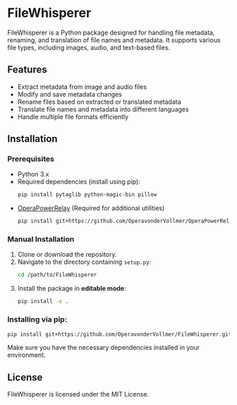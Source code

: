 # FileWhisperer

FileWhisperer is a Python package designed for handling file metadata, renaming, and translation of file names and metadata. It supports various file types, including images, audio, and text-based files.

## Features

- Extract metadata from image and audio files
- Modify and save metadata changes
- Rename files based on extracted or translated metadata
- Translate file names and metadata into different languages
- Handle multiple file formats efficiently

## Installation

### Prerequisites

- Python 3.x
- Required dependencies (install using pip):
  ```sh
  pip install pytaglib python-magic-bin pillow
  ```
- [OperaPowerRelay](https://github.com/OperavonderVollmer/OperaPowerRelay) (Required for additional utilities)
  ```sh
  pip install git+https://github.com/OperavonderVollmer/OperaPowerRelay.git@v1.1.2
  ```

### Manual Installation

1. Clone or download the repository.
2. Navigate to the directory containing `setup.py`:
   ```sh
   cd /path/to/FileWhisperer
   ```
3. Install the package in **editable mode**:
   ```sh
   pip install -e .
   ```

### Installing via pip:

```sh
pip install git+https://github.com/OperavonderVollmer/FileWhisperer.git@latest
```

Make sure you have the necessary dependencies installed in your environment.

## License

FileWhisperer is licensed under the MIT License.
